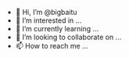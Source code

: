 - 👋 Hi, I’m @bigbaitu
- 👀 I’m interested in ...
- 🌱 I’m currently learning ...
- 💞️ I’m looking to collaborate on ...
- 📫 How to reach me ...

<!---
bigbaitu/bigbaitu is a ✨ special ✨ repository because its `README.md` (this file) appears on your GitHub profile.
You can click the Preview link to take a look at your changes.
--->
